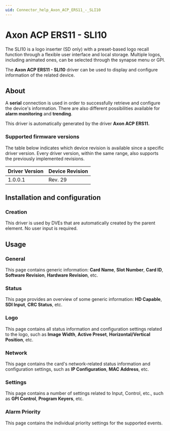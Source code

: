 ```yaml
---
uid: Connector_help_Axon_ACP_ERS11_-_SLI10
---
```


# Axon ACP ERS11 - SLI10

The SLI10 is a logo inserter (SD only) with a preset-based logo recall function through a flexible user interface and local storage. Multiple logos, including animated ones, can be selected through the synapse menu or GPI.

The **Axon ACP ERS11 - SLI10** driver can be used to display and configure information of the related device.

## About

A **serial** connection is used in order to successfully retrieve and configure the device's information. There are also different possibilities available for **alarm monitoring** and **trending**.

This driver is automatically generated by the driver **Axon ACP ERS11.**

### Supported firmware versions

The table below indicates which device revision is available since a specific driver version. Every driver version, within the same range, also supports the previously implemented revisions.

| **Driver Version** | **Device Revision** |
|--------------------|---------------------|
| 1.0.0.1            | Rev. 29             |

## Installation and configuration

### Creation

This driver is used by DVEs that are automatically created by the parent element. No user input is required.

## Usage

### General

This page contains generic information: **Card Name**, **Slot Number**, **Card ID**, **Software Revision**, **Hardware Revision**, etc.

### Status

This page provides an overview of some generic information: **HD Capable**, **SDI Input**, **CRC Status**, etc.

### Logo

This page contains all status information and configuration settings related to the logo, such as **Image Width**, **Active Preset**, **Horizontal/Vertical Position**, etc.

### Network

This page contains the card's network-related status information and configuration settings, such as **IP Configuration**, **MAC Address**, etc.

### Settings

This page contains a number of settings related to Input, Control, etc., such as **GPI Control**, **Program Keyers**, etc.

### Alarm Priority

This page contains the individual priority settings for the supported events.
